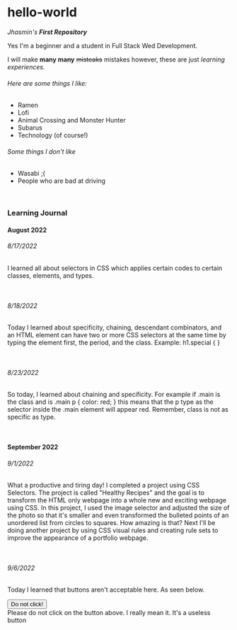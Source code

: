 # hello-world
*Jhasmin's* **_First Repository_**

Yes I'm a beginner and a student in Full Stack Wed Development. 

I will make **many many** ~~misteaks~~ mistakes however, these are just _learning experiences._ 

<h6>Here are some things I like:</h6>
   <ul>
     <li>Ramen</li>
     <li>Lofi</li>
     <li>Animal Crossing and Monster Hunter</li>
     <li>Subarus</li>
     <li>Technology (of course!)</li>
   </ul>
   
<h6>Some things I don't like</h6>
  <ul>
    <li>Wasabi ;(</li>
    <li>People who are bad at driving</li>
  </ul>

<main>

<br>
   <body>
      <h3>Learning Journal</h3>
      <h4>August 2022</h4>
         <h6>8/17/2022</h6>
            <p>
               I learned all about selectors in CSS which applies certain codes to certain classes, elements, and types.
            </p>
<br>
         <h6>8/18/2022</h6>
            <p>
               Today I learned about specificity, chaining, descendant combinators, and an HTML element can have two or more CSS selectors at the same time by typing
               the element first, the period, and the class. Example: h1.special { }
            </p>
<br>
         <h6>8/23/2022</h6>
            <p>
               So today, I learned about chaining and specificity. For example if .main is the class and is .main p { color: red; } this means that the p type as the 
               selector inside the .main element will appear red. Remember, class is not as specific as type. 
            </p>
<br>
    <h4>September 2022</h4>
         <h6>9/1/2022</h6>
            <p>
               What a productive and tiring day! I completed a project using CSS Selectors. The project is called "Healthy Recipes" and the goal is to transform the 
               HTML only webpage into a whole new and exciting webpage using CSS. In this project, I used the image selector and adjusted the size of the photo so that
               it's smaller and even transformed the bulleted points of an unordered list from circles to squares. How amazing is that? Next I'll be doing another
               project by using CSS visual rules and creating rule sets to improve the appearance of a portfolio webpage.
            </p>
<br>
         <h6>9/6/2022</h6>
            <p>
            Today I learned that buttons aren't acceptable here. As seen below.
            </p> 
      <button>Do not click!</button>
            <aside>Please do not click on the button above. I really mean it. It's a useless button</aside>
<br>
   
    
</main>
